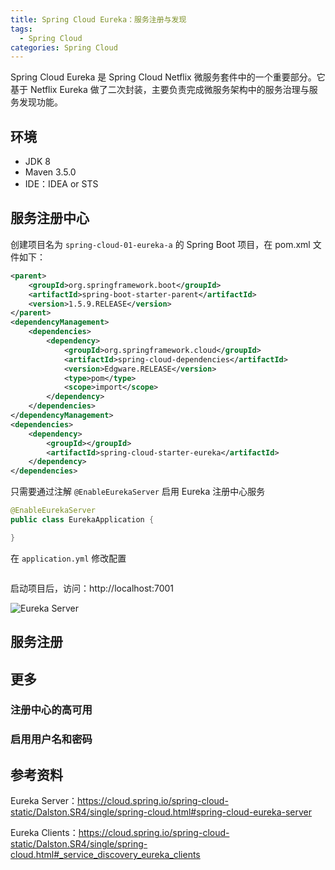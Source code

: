 ```yaml
---
title: Spring Cloud Eureka：服务注册与发现
tags:
  - Spring Cloud
categories: Spring Cloud
---
```


Spring Cloud Eureka 是 Spring Cloud Netflix 微服务套件中的一个重要部分。它基于 Netflix Eureka 做了二次封装，主要负责完成微服务架构中的服务治理与服务发现功能。

<!-- more -->

## 环境
* JDK 8
* Maven 3.5.0
* IDE：IDEA or STS

## 服务注册中心

创建项目名为 `spring-cloud-01-eureka-a`  的 Spring Boot 项目，在 pom.xml 文件如下：
```XML
<parent>
    <groupId>org.springframework.boot</groupId>
    <artifactId>spring-boot-starter-parent</artifactId>
    <version>1.5.9.RELEASE</version>
</parent>
<dependencyManagement>
    <dependencies>
        <dependency>
            <groupId>org.springframework.cloud</groupId>
            <artifactId>spring-cloud-dependencies</artifactId>
            <version>Edgware.RELEASE</version>
            <type>pom</type>
            <scope>import</scope>
        </dependency>
    </dependencies>
</dependencyManagement>
<dependencies>
    <dependency>
        <groupId></groupId>
        <artifactId>spring-cloud-starter-eureka</artifactId>
    </dependency>
</dependencies>
```

只需要通过注解 `@EnableEurekaServer` 启用 Eureka 注册中心服务

```Java
@EnableEurekaServer
public class EurekaApplication {

}
```


在 `application.yml` 修改配置
```YML

```

启动项目后，访问：http://localhost:7001 

![Eureka Server]()


## 服务注册


## 更多

### 注册中心的高可用


### 启用用户名和密码





## 参考资料

Eureka Server：https://cloud.spring.io/spring-cloud-static/Dalston.SR4/single/spring-cloud.html#spring-cloud-eureka-server

Eureka Clients：https://cloud.spring.io/spring-cloud-static/Dalston.SR4/single/spring-cloud.html#_service_discovery_eureka_clients

